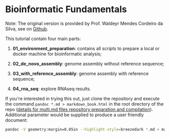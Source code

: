# Bioinformatic Fundamentals

Note: The original version is provided by Prof. Waldeyr Mendes Cordeiro da Silva, see on [Github](https://github.com/waldeyr).

This tutorial contain four main parts:

1. **01_environment_preparation**: contains all scripts to prepare a local or docker machine for bioinformatic analysis;

2. **02_de_novo_assembly**: genome assembly without reference sequence;

3. **03_with_reference_assembly**: genome assembly with reference sequence;

4. **04_rna_seq**: explore RNAseq results.

If you're interested in trying this out, just clone the repository and execute the command `pandoc *.md > markdown_book.html` in the root directory of the repo ([details for multi.md files repository preparation and compilation](https://github.com/akmassey/markdown-multiple-files-example)). Additional parameter would be supplied to produce a user friendly document:

```bash
pandoc -V geometry:margin=0.85in --highlight-style=breezedark *.md > markdown_book.html
```
